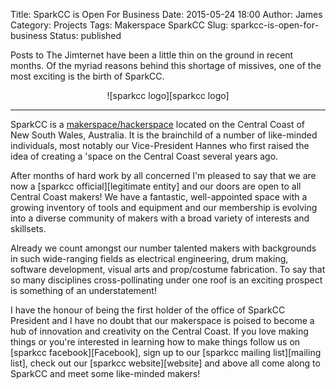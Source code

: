 Title: SparkCC is Open For Business 
Date: 2015-05-24 18:00
Author: James 
Category: Projects
Tags: Makerspace SparkCC
Slug: sparkcc-is-open-for-business
Status: published

Posts to The Jimternet have been a little thin on the ground in recent months. Of the myriad reasons behind this shortage of missives, one of the most exciting is the birth of SparkCC.

<center>![sparkcc logo][sparkcc logo]</center>

---

SparkCC is a [makerspace/hackerspace][wikipedia hackerspace] located on the Central Coast of New South Wales, Australia. It is the brainchild of a number of like-minded individuals, most notably our Vice-President Hannes who first raised the idea of creating a 'space on the Central Coast several years ago.

After months of hard work by all concerned I'm pleased to say that we are now a [sparkcc official][legitimate entity] and our doors are open to all Central Coast makers! We have a fantastic, well-appointed space with a growing inventory of tools and equipment and our membership is evolving into a diverse community of makers with a broad variety of interests and skillsets.

Already we count amongst our number talented makers with backgrounds in such wide-ranging fields as electrical engineering, drum making, software development, visual arts and prop/costume fabrication. To say that so many disciplines cross-pollinating under one roof is an exciting prospect is something of an understatement!

I have the honour of being the first holder of the office of SparkCC President and I have no doubt that our makerspace is poised to become a hub of innovation and creativity on the Central Coast. If you love making things or you're interested in learning how to make things follow us on [sparkcc facebook][Facebook], sign up to our [sparkcc mailing list][mailing list], check out our [sparkcc website][website] and above all come along to SparkCC and meet some like-minded makers!

[sparkcc logo]:({filename}/images/sparkcc.png)
[wikipedia hackerspace]:http://en.wikipedia.org/wiki/Hackerspace
[sparkcc official]:http://sparkcc.org/sparkcc-is-official/
[sparkcc facebook]:https://www.facebook.com/sparkcentralcoast
[sparkcc mailing list]:http://sparkcc.org/
[sparkcc website]:http://sparkcc.org/
